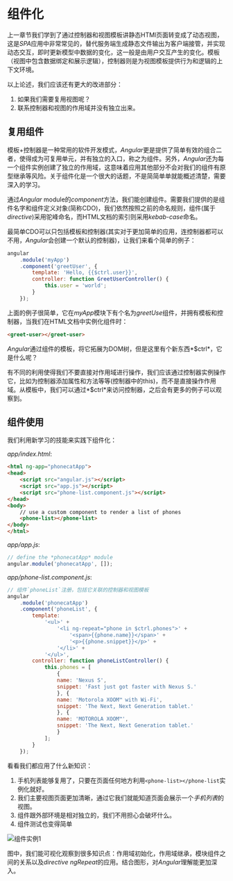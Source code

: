 # 组件化

上一章节我们学到了通过控制器和视图模板讲静态HTMl页面转变成了动态视图，这是*SPA*应用中非常常见的，替代服务端生成静态文件输出为客户端接管，并实现动态交互，即时更新模型中数据的变化，这一般是由用户交互产生的变化。模板（视图中包含数据绑定和展示逻辑），控制器则是为视图模板提供行为和逻辑的上下文环境。

以上论述，我们应该还有更大的改进部分：

1. 如果我们需要复用视图呢？
2. 联系控制器和视图的作用域并没有独立出来。

## 复用组件

模板+控制器是一种常用的软件开发模式，*Angular*更是提供了简单有效的组合二者，使得成为可复用单元，并有独立的入口，称之为组件。另外，*Angular*还为每一个组件实例创建了独立的作用域，这意味着应用其他部分不会对我们的组件有原型继承等风险。关于组件化是一个很大的话题，不是简简单单就能概述清楚，需要深入的学习。

通过*Angular* module的*component*方法，我们能创建组件。需要我们提供的是组件名字和组件定义对象(简称CDO)，我们依然按照之前的命名规则，组件(属于*directive*)采用驼峰命名，而HTML文档的索引则采用*kebab-case*命名。

最简单CDO可以只包括模板和控制器(其实对于更加简单的应用，连控制器都可以不用，*Angular*会创建一个默认的控制器)，让我们来看个简单的例子：

```javascript
angular
    .module('myApp')
    .component('greetUser', {
        template: 'Hello, {{$ctrl.user}}',
        controller: function GreetUserController() {
            this.user = 'world';
        }
    });
```

上面的例子很简单，它在*myApp*模块下有个名为*greetUse*组件，并拥有模板和控制器，当我们在HTML文档中实例化组件时：

```html
<greet-user></greet-user>
```

*Angular*通过组件的模板，将它拓展为DOM树，但是这里有个新东西*$ctrl*，它是什么呢？

有不同的利用使得我们不要直接对作用域进行操作，我们应该通过控制器实例操作它，比如为控制器添加属性和方法等等(控制器中的this)，而不是直接操作作用域。从模板中，我们可以通过*$ctrl*来访问控制器，之后会有更多的例子可以观察到。

## 组件使用

我们利用新学习的技能来实践下组件化：

*app/index.html*:

```html
<html ng-app="phonecatApp">
<head>
    <script src="angular.js"></script>
    <script src="app.js"></script>
    <script src="phone-list.component.js"></script>
</head>
<body>
    // use a custom component to render a list of phones
    <phone-list></phone-list>
</body>
</html>
```

*app/app.js*:

```js
// define the *phonecatApp* module
angular.module('phonecatApp', []);
```

*app/phone-list.component.js*:

```js
// 组件`phoneList`注册，包括它关联的控制器和视图模板
angular
    .module('phonecatApp')
    .component('phoneList', {
        template:
            '<ul>' +
                '<li ng-repeat="phone in $ctrl.phones">' +
                    '<span>{{phone.name}}</span>' +
                    '<p>{{phone.snippet}}</p>' +
                '</li>' +
            '</ul>',
        controller: function phoneListController() {
            this.phones = [
                {
                name: 'Nexus S',
                snippet: 'Fast just got faster with Nexus S.'
                }, {
                name: 'Motorola XOOM™ with Wi-Fi',
                snippet: 'The Next, Next Generation tablet.'
                }, {
                name: 'MOTOROLA XOOM™',
                snippet: 'The Next, Next Generation tablet.'
                }
            ];
        }
    });

```

看看我们都应用了什么新知识：

1. 手机列表能够复用了，只要在页面任何地方利用`<phone-list></phone-list`实例化就好。
2. 我们主要视图页面更加清晰，通过它我们就能知道页面会展示一个*手机列表*的视图。
3. 组件跟外部环境是相对独立的，我们不用担心会破坏什么。
4. 组件测试也变得简单

![组件实例1](https://docs.angularjs.org/img/tutorial/tutorial_03.png)

图中，我们能可视化观察到很多知识点：作用域初始化，作用域继承，模块组件之间的关系以及*directive ngRepeat*的应用。结合图形，对*Angular*理解能更加深入。



